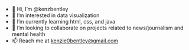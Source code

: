- 👋 Hi, I’m @kenzbentley
- 👀 I’m interested in data visualization
- 🌱 I’m currently learning html, css, and java
- 💞️ I’m looking to collaborate on projects related to news/journalism and mental health
- 📫 Reach me at kenzie0bentley@gmail.com

<!---
kenzbentley/kenzbentley is a ✨ special ✨ repository because its `README.md` (this file) appears on your GitHub profile.
You can click the Preview link to take a look at your changes.
--->

